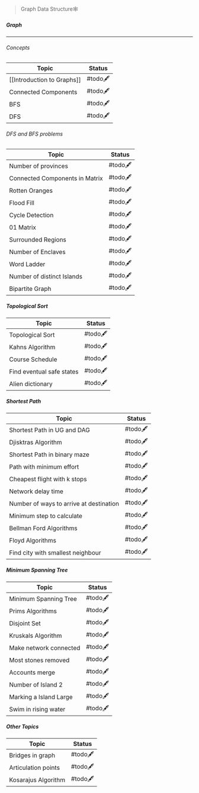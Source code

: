> Graph Data Structure🕸️
##### Graph
---
###### Concepts
| Topic                      | Status   |
| -------------------------- | -------- |
| [[Introduction to Graphs]] | #todo🖋️ |
| Connected Components       | #todo🖋️ |
| BFS                        | #todo🖋️ |
| DFS                        | #todo🖋️ |
###### DFS and BFS problems
| Topic                          | Status   |
| ------------------------------ | -------- |
| Number of provinces            | #todo🖋️ |
| Connected Components in Matrix | #todo🖋️ |
| Rotten Oranges                 | #todo🖋️ |
| Flood Fill                     | #todo🖋️ |
| Cycle Detection                | #todo🖋️ |
| 01 Matrix                      | #todo🖋️ |
| Surrounded Regions             | #todo🖋️ |
| Number of Enclaves             | #todo🖋️ |
| Word Ladder                    | #todo🖋️ |
| Number of distinct Islands     | #todo🖋️ |
| Bipartite Graph                | #todo🖋️ |
##### Topological Sort
| Topic                     | Status   |
| ------------------------- | -------- |
| Topological Sort          | #todo🖋️ |
| Kahns Algorithm           | #todo🖋️ |
| Course Schedule           | #todo🖋️ |
| Find eventual safe states | #todo🖋️ |
| Alien dictionary          | #todo🖋️ |
##### Shortest Path
| Topic                                   | Status   |
| --------------------------------------- | -------- |
| Shortest Path in UG and DAG             | #todo🖋️ |
| Djisktras Algorithm                     | #todo🖋️ |
| Shortest Path in binary maze            | #todo🖋️ |
| Path with minimum effort                | #todo🖋️ |
| Cheapest flight with k stops            | #todo🖋️ |
| Network delay time                      | #todo🖋️ |
| Number of ways to arrive at destination | #todo🖋️ |
| Minimum step to calculate               | #todo🖋️ |
| Bellman Ford Algorithms                 | #todo🖋️ |
| Floyd Algorithms                        | #todo🖋️ |
| Find city with smallest neighbour       | #todo🖋️ |
##### Minimum Spanning Tree
| Topic                  | Status   |
| ---------------------- | -------- |
| Minimum Spanning Tree  | #todo🖋️ |
| Prims Algorithms       | #todo🖋️ |
| Disjoint Set           | #todo🖋️ |
| Kruskals Algorithm     | #todo🖋️ |
| Make network connected | #todo🖋️ |
| Most stones removed    | #todo🖋️ |
| Accounts merge         | #todo🖋️ |
| Number of Island 2     | #todo🖋️ |
| Marking a Island Large | #todo🖋️ |
| Swim in rising water   | #todo🖋️ |
##### Other Topics
| Topic               | Status    |
| ------------------- | --------- |
| Bridges in graph    | #todo🖋️  |
| Articulation points | #todo🖋️  |
| Kosarajus Algorithm | #todo🖋️  |
